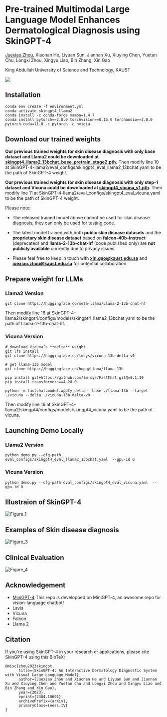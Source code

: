 # Pre-trained Multimodal Large Language Model Enhances Dermatological Diagnosis using SkinGPT-4

[Juexiao Zhou](https://www.joshuachou.ink/), Xiaonan He, Liyuan Sun, Jiannan Xu, Xiuying Chen, Yuetan Chu, Longxi Zhou, Xingyu Liao, Bin Zhang, Xin Gao

King Abdullah University of Science and Technology, KAUST

<a href='SkinGPT_4_manuscript_v7.pdf'><img src='https://img.shields.io/badge/Paper-PDF-red'></a>

## Installation

```
conda env create -f environment.yml
conda activate skingpt4_llama2
conda install -c conda-forge mamba=1.4.7
conda install pytorch==2.0.0 torchvision==0.15.0 torchaudio==2.0.0 pytorch-cuda=11.8 -c pytorch -c nvidia
```

## Download our trained weights

**Our previous trained weights for skin disease diagnosis with only base dataset and Llama2 could be downloaded at [skingpt4_llama2_13bchat_base_pretrain_stage2.pth](https://drive.google.com/file/d/1tcwEKSBl8J7wUKBJDwptcH7AwB5Ge7iW/view).** Then modify line 10 at SkinGPT-4-llama2/eval_configs/skingpt4_eval_llama2_13bchat.yaml to be the path of SkinGPT-4 weight.

**Our previous trained weights for skin disease diagnosis with only step-1 dataset and Vicuna could be downloaded at [skingpt4_vicuna_v1.pth](https://drive.google.com/file/d/1PGBMBioipGxN5yfX6Okx4BGyPBm1prAF/view?usp=sharing).** Then modify line 11 at SkinGPT-4-llama2/eval_configs/skingpt4_eval_vicuna.yaml to be the path of SkinGPT-4 weight.

Please note:

- The released trained model above cannot be used for skin disease diagnosis, they can only be used for testing code.

- The latest model trained with both **public skin disease datasets** and the **proprietary skin disease dataset** based on **falcon-40b-instruct** (deprecated) and **llama-2-13b-chat-hf** (code published only) are **not publicly available** currently due to privacy issues.

- Please feel free to keep in touch with **xin.gao@kaust.edu.sa** and **juexiao.zhou@kaust.edu.sa** for potential collaboration.

## Prepare weight for LLMs

### Llama2 Version

```shell
git clone https://huggingface.co/meta-llama/Llama-2-13b-chat-hf
```

Then modify line 16 at SkinGPT-4-llama2/skingpt4/configs/models/skingpt4_llama2_13bchat.yaml to be the path of Llama-2-13b-chat-hf.

### Vicuna Version

```shell
# download Vicuna’s **delta** weight
git lfs install
git clone https://huggingface.co/lmsys/vicuna-13b-delta-v0

# get llama-13b model
git clone https://huggingface.co/huggyllama/llama-13b

pip install git+https://github.com/lm-sys/FastChat.git@v0.1.10
pip install transformers==4.28.0

python -m fastchat.model.apply_delta --base ./llama-13b --target ./vicuna --delta ./vicuna-13b-delta-v0
```

Then modify line 16 at SkinGPT-4-llama2/skingpt4/configs/models/skingpt4_vicuna.yaml to be the path of vicuna.

## Launching Demo Locally

### Llama2 Version

```
python demo.py --cfg-path eval_configs/skingpt4_eval_llama2_13bchat.yaml  --gpu-id 0
```

### Vicuna Version

```
python demo.py --cfg-path eval_configs/skingpt4_eval_vicuna.yaml  --gpu-id 0
```

## Illustraion of SkinGPT-4

![Figure_1](https://cdn.jsdelivr.net/gh/JoshuaChou2018/oss@main/uPic/EQFQXz.Figure_1.png)

## Examples of Skin disease diagnosis

![Figure_3](https://cdn.jsdelivr.net/gh/JoshuaChou2018/oss@main/uPic/vXavYQ.Figure_3.png)



## Clinical Evaluation

![Figure_4](https://cdn.jsdelivr.net/gh/JoshuaChou2018/oss@main/uPic/vrHwZ4.Figure_4.png)



## Acknowledgement

- [MiniGPT-4](https://minigpt-4.github.io/) This repo is developped on MiniGPT-4, an awesome repo for vision-language chatbot!
- Lavis
- Vicuna
- Falcon
- Llama 2

## Citation

If you're using SkinGPT-4 in your research or applications, please cite SkinGPT-4 using this BibTeX:

```
@misc{zhou2023skingpt,
      title={SkinGPT-4: An Interactive Dermatology Diagnostic System with Visual Large Language Model}, 
      author={Juexiao Zhou and Xiaonan He and Liyuan Sun and Jiannan Xu and Xiuying Chen and Yuetan Chu and Longxi Zhou and Xingyu Liao and Bin Zhang and Xin Gao},
      year={2023},
      eprint={2304.10691},
      archivePrefix={arXiv},
      primaryClass={eess.IV}
}
```
